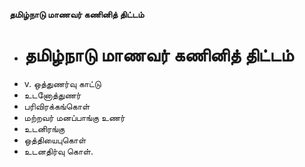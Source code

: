 **தமிழ்நாடு மாணவர் கணினித் திட்டம்**
- # தமிழ்நாடு மாணவர் கணினித் திட்டம்
- v. ஒத்துணர்வு காட்டு
- உடனோத்துணர்
- பரிவிரக்கங்கொள்
- மற்றவர் மனப்பாங்கு உணர்
- உடனிரங்கு
- ஒத்தியைபுகொள்
- உடனதிர்வு கொள்.

